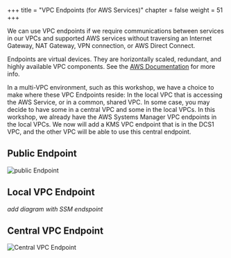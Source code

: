 +++
title = "VPC Endpoints (for AWS Services)"
chapter = false
weight = 51
+++

We can use VPC endpoints if we require communications between services in our VPCs and supported AWS services without traversing an Internet Gateway, NAT Gateway, VPN connection, or AWS Direct Connect.

Endpoints are virtual devices. They are horizontally scaled, redundant, and highly available VPC components. See the [AWS Documentation](https://docs.aws.amazon.com/vpc/latest/userguide/vpc-endpoints.html "external link") for more info.

In a multi-VPC environment, such as this workshop, we have a choice to make where these VPC Endpoints reside: In the local VPC that is accessing the AWS Service, or in a common, shared VPC. In some case, you may decide to have some in a central VPC and some in the local VPCs. In this workshop, we already have the AWS Systems Manager VPC endpoints in the local VPCs. We now will add a KMS VPC endpoint that is in the DCS1 VPC, and the other VPC will be able to use this central endpoint.

## Public Endpoint

![public Endpoint](../images/kms-noendpoint.png)

## Local VPC Endpoint

_add diagram with SSM endspoint_

## Central VPC Endpoint

![Central VPC Endpoint](../images/kms-endpoint.png)
